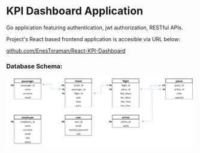# KPI Dashboard Application
Go application featuring authentication, jwt authorization, RESTful APIs.

Project's React based frontend application is accesible via URL below:

[github.com/EnesToraman/React-KPI-Dashboard](https://github.com/EnesToraman/React-KPI-Dashboard)

### Database Schema:

![Database Schema](/sql-script/database-schema.png)

